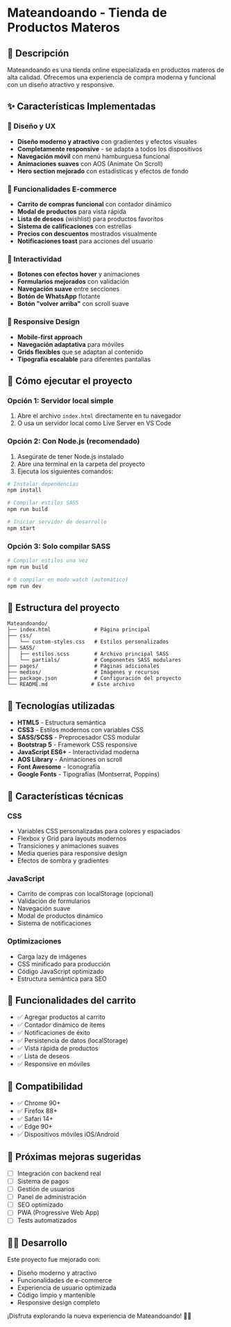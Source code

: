 # Mateandoando - Tienda de Productos Materos

## 🧉 Descripción

Mateandoando es una tienda online especializada en productos materos de alta calidad. Ofrecemos una experiencia de compra moderna y funcional con un diseño atractivo y responsive.

## ✨ Características Implementadas

### 🎨 Diseño y UX
- **Diseño moderno y atractivo** con gradientes y efectos visuales
- **Completamente responsive** - se adapta a todos los dispositivos
- **Navegación móvil** con menú hamburguesa funcional
- **Animaciones suaves** con AOS (Animate On Scroll)
- **Hero section mejorado** con estadísticas y efectos de fondo

### 🛒 Funcionalidades E-commerce
- **Carrito de compras funcional** con contador dinámico
- **Modal de productos** para vista rápida
- **Lista de deseos** (wishlist) para productos favoritos
- **Sistema de calificaciones** con estrellas
- **Precios con descuentos** mostrados visualmente
- **Notificaciones toast** para acciones del usuario

### 🎯 Interactividad
- **Botones con efectos hover** y animaciones
- **Formularios mejorados** con validación
- **Navegación suave** entre secciones
- **Botón de WhatsApp** flotante
- **Botón "volver arriba"** con scroll suave

### 📱 Responsive Design
- **Mobile-first approach**
- **Navegación adaptativa** para móviles
- **Grids flexibles** que se adaptan al contenido
- **Tipografía escalable** para diferentes pantallas

## 🚀 Cómo ejecutar el proyecto

### Opción 1: Servidor local simple
1. Abre el archivo `index.html` directamente en tu navegador
2. O usa un servidor local como Live Server en VS Code

### Opción 2: Con Node.js (recomendado)
1. Asegúrate de tener Node.js instalado
2. Abre una terminal en la carpeta del proyecto
3. Ejecuta los siguientes comandos:

```bash
# Instalar dependencias
npm install

# Compilar estilos SASS
npm run build

# Iniciar servidor de desarrollo
npm start
```

### Opción 3: Solo compilar SASS
```bash
# Compilar estilos una vez
npm run build

# O compilar en modo watch (automático)
npm run dev
```

## 📁 Estructura del proyecto

```
Mateandoando/
├── index.html              # Página principal
├── css/
│   └── custom-styles.css   # Estilos personalizados
├── SASS/
│   ├── estilos.scss        # Archivo principal SASS
│   └── partials/           # Componentes SASS modulares
├── pages/                  # Páginas adicionales
├── medios/                 # Imágenes y recursos
├── package.json            # Configuración del proyecto
└── README.md              # Este archivo
```

## 🎨 Tecnologías utilizadas

- **HTML5** - Estructura semántica
- **CSS3** - Estilos modernos con variables CSS
- **SASS/SCSS** - Preprocesador CSS modular
- **Bootstrap 5** - Framework CSS responsive
- **JavaScript ES6+** - Interactividad moderna
- **AOS Library** - Animaciones on scroll
- **Font Awesome** - Iconografía
- **Google Fonts** - Tipografías (Montserrat, Poppins)

## 🔧 Características técnicas

### CSS
- Variables CSS personalizadas para colores y espaciados
- Flexbox y Grid para layouts modernos
- Transiciones y animaciones suaves
- Media queries para responsive design
- Efectos de sombra y gradientes

### JavaScript
- Carrito de compras con localStorage (opcional)
- Validación de formularios
- Navegación suave
- Modal de productos dinámico
- Sistema de notificaciones

### Optimizaciones
- Carga lazy de imágenes
- CSS minificado para producción
- Código JavaScript optimizado
- Estructura semántica para SEO

## 🎯 Funcionalidades del carrito

- ✅ Agregar productos al carrito
- ✅ Contador dinámico de items
- ✅ Notificaciones de éxito
- ✅ Persistencia de datos (localStorage)
- ✅ Vista rápida de productos
- ✅ Lista de deseos
- ✅ Responsive en móviles

## 📱 Compatibilidad

- ✅ Chrome 90+
- ✅ Firefox 88+
- ✅ Safari 14+
- ✅ Edge 90+
- ✅ Dispositivos móviles iOS/Android

## 🚀 Próximas mejoras sugeridas

- [ ] Integración con backend real
- [ ] Sistema de pagos
- [ ] Gestión de usuarios
- [ ] Panel de administración
- [ ] SEO optimizado
- [ ] PWA (Progressive Web App)
- [ ] Tests automatizados

## 👨‍💻 Desarrollo

Este proyecto fue mejorado con:
- Diseño moderno y atractivo
- Funcionalidades de e-commerce
- Experiencia de usuario optimizada
- Código limpio y mantenible
- Responsive design completo

¡Disfruta explorando la nueva experiencia de Mateandoando! 🧉✨
